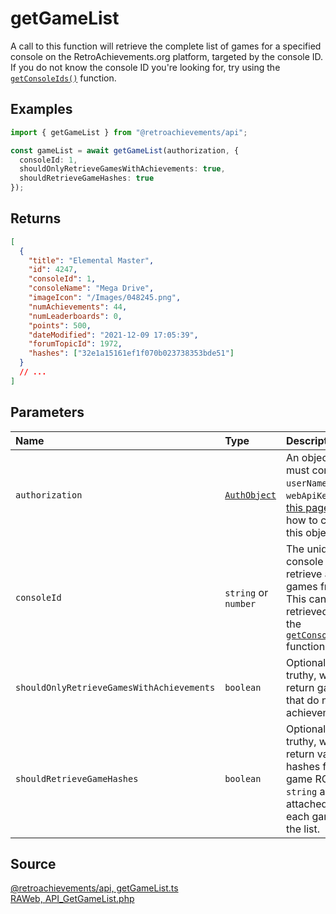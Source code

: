 # getGameList

A call to this function will retrieve the complete list of games for a specified console on the RetroAchievements.org platform, targeted by the console ID. If you do not know the console ID you're looking for, try using the [`getConsoleIds()`](/v1/consoles/get-console-ids) function.

## Examples

```ts
import { getGameList } from "@retroachievements/api";

const gameList = await getGameList(authorization, {
  consoleId: 1,
  shouldOnlyRetrieveGamesWithAchievements: true,
  shouldRetrieveGameHashes: true
});
```

## Returns

```json
[
  {
    "title": "Elemental Master",
    "id": 4247,
    "consoleId": 1,
    "consoleName": "Mega Drive",
    "imageIcon": "/Images/048245.png",
    "numAchievements": 44,
    "numLeaderboards": 0,
    "points": 500,
    "dateModified": "2021-12-09 17:05:39",
    "forumTopicId": 1972,
    "hashes": ["32e1a15161ef1f070b023738353bde51"]
  }
  // ...
]
```

## Parameters

| Name                                      | Type                                        | Description                                                                                                                                         |
| :---------------------------------------- | :------------------------------------------ | :-------------------------------------------------------------------------------------------------------------------------------------------------- |
| `authorization`                           | [`AuthObject`](/v1/data-models/auth-object) | An object that must contain a `userName` and a `webApiKey`. See [this page](/getting-started) for how to create this object.                        |
| `consoleId`                               | `string` or `number`                        | The unique console ID to retrieve a list of games from. This can be retrieved using the [`getConsoleIds()`](/v1/consoles/get-console-ids) function. |
| `shouldOnlyRetrieveGamesWithAchievements` | `boolean`                                   | Optional. If truthy, will not return games that do not have achievements.                                                                           |
| `shouldRetrieveGameHashes`                | `boolean`                                   | Optional. If truthy, will return valid hashes for game ROMs in a `string` array attached to each game in the list.                                  |

## Source

[@retroachievements/api, getGameList.ts](https://github.dev/RetroAchievements/retroachievements-api-js/blob/main/src/console/getGameList.ts)  
[RAWeb, API_GetGameList.php](https://github.dev/RetroAchievements/RAWeb/blob/master/public/API/API_GetGameList.php)
